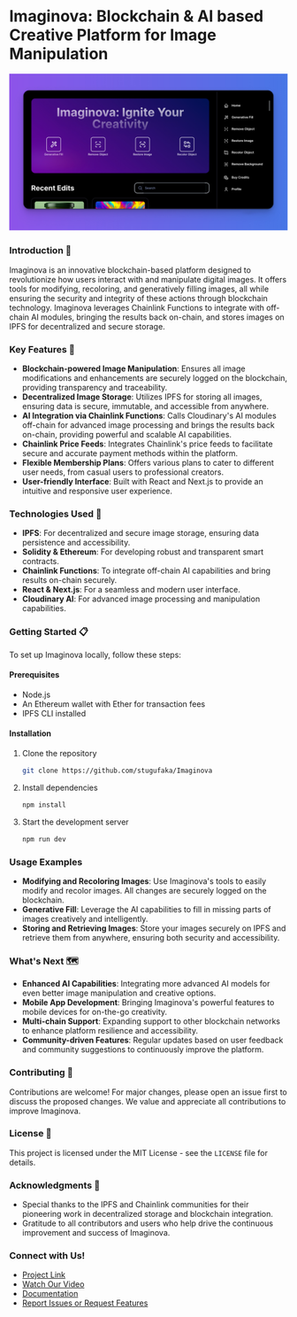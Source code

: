 # Imaginova: Blockchain & AI based Creative Platform for Image Manipulation

<a href="" title="Imaginova Platform">
    <img src="./public/land.jpg" width="" alt="Imaginova Platform"/>
</a>

### Introduction 🚀

Imaginova is an innovative blockchain-based platform designed to revolutionize how users interact with and manipulate digital images. It offers tools for modifying, recoloring, and generatively filling images, all while ensuring the security and integrity of these actions through blockchain technology. Imaginova leverages Chainlink Functions to integrate with off-chain AI modules, bringing the results back on-chain, and stores images on IPFS for decentralized and secure storage.

### Key Features 🌟

- **Blockchain-powered Image Manipulation**: Ensures all image modifications and enhancements are securely logged on the blockchain, providing transparency and traceability.
- **Decentralized Image Storage**: Utilizes IPFS for storing all images, ensuring data is secure, immutable, and accessible from anywhere.
- **AI Integration via Chainlink Functions**: Calls Cloudinary's AI modules off-chain for advanced image processing and brings the results back on-chain, providing powerful and scalable AI capabilities.
- **Chainlink Price Feeds**: Integrates Chainlink's price feeds to facilitate secure and accurate payment methods within the platform.
- **Flexible Membership Plans**: Offers various plans to cater to different user needs, from casual users to professional creators.
- **User-friendly Interface**: Built with React and Next.js to provide an intuitive and responsive user experience.

### Technologies Used 🔧

- **IPFS**: For decentralized and secure image storage, ensuring data persistence and accessibility.
- **Solidity & Ethereum**: For developing robust and transparent smart contracts.
- **Chainlink Functions**: To integrate off-chain AI capabilities and bring results on-chain securely.
- **React & Next.js**: For a seamless and modern user interface.
- **Cloudinary AI**: For advanced image processing and manipulation capabilities.

### Getting Started 📋

To set up Imaginova locally, follow these steps:

#### Prerequisites

- Node.js
- An Ethereum wallet with Ether for transaction fees
- IPFS CLI installed

#### Installation

1. Clone the repository
   ```sh
   git clone https://github.com/stugufaka/Imaginova
   ```
2. Install dependencies
   ```sh
   npm install
   ```
3. Start the development server
   ```sh
   npm run dev
   ```

### Usage Examples

- **Modifying and Recoloring Images**: Use Imaginova's tools to easily modify and recolor images. All changes are securely logged on the blockchain.
- **Generative Fill**: Leverage the AI capabilities to fill in missing parts of images creatively and intelligently.
- **Storing and Retrieving Images**: Store your images securely on IPFS and retrieve them from anywhere, ensuring both security and accessibility.

### What's Next 🗺️

- **Enhanced AI Capabilities**: Integrating more advanced AI models for even better image manipulation and creative options.
- **Mobile App Development**: Bringing Imaginova's powerful features to mobile devices for on-the-go creativity.
- **Multi-chain Support**: Expanding support to other blockchain networks to enhance platform resilience and accessibility.
- **Community-driven Features**: Regular updates based on user feedback and community suggestions to continuously improve the platform.

### Contributing 🤝

Contributions are welcome! For major changes, please open an issue first to discuss the proposed changes. We value and appreciate all contributions to improve Imaginova.

### License 📄

This project is licensed under the MIT License - see the `LICENSE` file for details.

### Acknowledgments 🎉

- Special thanks to the IPFS and Chainlink communities for their pioneering work in decentralized storage and blockchain integration.
- Gratitude to all contributors and users who help drive the continuous improvement and success of Imaginova.

### Connect with Us!

- [Project Link](https://github.com/imaginova/imaginova)
- [Watch Our Video](https://www.youtube.com/watch?v=example)
- [Documentation](https://docs.google.com/document/d/1DhwU1uueHxGsJMSQTnqra9Hzng1y0FFe/edit?usp=sharing&ouid=111168265895877782203&rtpof=true&sd=true)
- [Report Issues or Request Features](https://github.com/imaginova/imaginova/issues)
